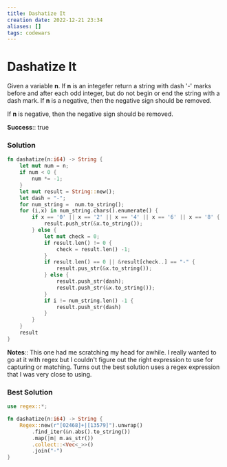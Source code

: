 ```yaml
---
title: Dashatize It
creation date: 2022-12-21 23:34
aliases: []
tags: codewars 
---
```

# Dashatize It
Given a variable **n**. If **n** is an integefer return a string with dash '-' marks before and after each odd integer, but do not begin or end the string with a dash mark. If **n** is a negative, then the negative sign should be removed.

If **n**  is negative, then the negative sign should be removed.

**Success**:: true

### Solution
```Rust
fn dashatize(n:i64) -> String {
	let mut num = n;
	if num < 0 {
		num *= -1;
	}
	let mut result = String::new();
	let dash = "-";
	for num_string =  num.to_string();
	for (i,x) in num_string.chars().enumerate() {
		if x == '0' || x == '2' || x == '4' || x == '6' || x == '8' {
			result.push_str(&x.to_string());
		} else {
			let mut check = 0;
			if result.len() != 0 {
				check = result.len() -1;
			}
			if result.len() == 0 || &result[check..] == "-" {
				result.pus_str(&x.to_string());
			} else {
				result.push_str(dash);
				result.push_str(&x.to_string());
			}
			if i != num_string.len() -1 {
				result.push_str(dash)
			}
		}
	}
	result
}
```

**Notes**:: This one had me scratching my head for awhile. I really wanted to go at it with regex but I couldn't figure out the right expression to use for capturing or matching. Turns out the best solution uses a regex expression that I was very close to using.

### Best Solution
```Rust
use regex::*;

fn dashatize(n:i64) -> String {
	Regex::new(r"[02468]+|[13579]").unwrap()
		.find_iter(&n.abs().to_string())
		.map(|m| m.as_str())
		.collect::<Vec<_>>()
		.join("-")
}
```